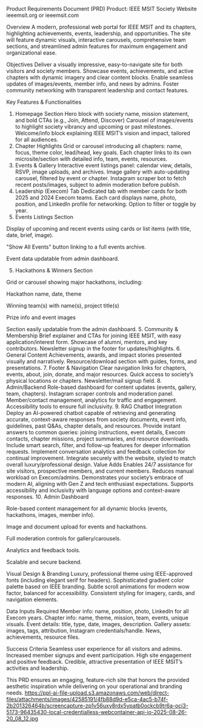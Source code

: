 Product Requirements Document (PRD)
Product: IEEE MSIT Society Website
ieeemsit.org or ieeemsit.com

Overview
A modern, professional web portal for IEEE MSIT and its chapters, highlighting achievements, events, leadership, and opportunities. The site will feature dynamic visuals, interactive carousels, comprehensive team sections, and streamlined admin features for maximum engagement and organizational ease.

Objectives
Deliver a visually impressive, easy-to-navigate site for both visitors and society members.
Showcase events, achievements, and active chapters with dynamic imagery and clear content blocks.
Enable seamless updates of images/events, member info, and news by admins.
Foster community networking with transparent leadership and contact features.

Key Features & Functionalities

1. Homepage Section
   Hero block with society name, mission statement, and bold CTAs (e.g., Join, Attend, Discover)
   Carousel of images/events to highlight society vibrancy and upcoming or past milestones.
   Welcome/info block explaining IEEE MSIT’s vision and impact, tailored for all audiences.
2. Chapter Highlights
   Grid or carousel introducing all chapters: name, focus, theme color, lead/head, key goals.
   Each chapter links to its own microsite/section with detailed info, team, events, resources.
3. Events & Gallery
   Interactive event listings panel: calendar view, details, RSVP, image uploads, and archives.
   Image gallery with auto-updating carousel, filtered by event or chapter.
   Instagram scraper bot to fetch recent posts/images, subject to admin moderation before publish.
4. Leadership (Execom) Tab
   Dedicated tab with member cards for both 2025 and 2024 Execom teams.
   Each card displays name, photo, position, and LinkedIn profile for networking.
   Option to filter or toggle by year.
5. Events Listings Section

Display of upcoming and recent events using cards or list items (with title, date, brief, image).

"Show All Events" button linking to a full events archive.

Event data updatable from admin dashboard.

5. Hackathons & Winners Section

Grid or carousel showing major hackathons, including:

Hackathon name, date, theme

Winning team(s) with name(s), project title(s)

Prize info and event images

Section easily updatable from the admin dashboard. 5. Community & Membership
Brief explainer and CTAs for joining IEEE MSIT, with easy application/interest form.
Showcase of alumni, mentors, and key contributors.
Newsletter signup in the footer for updates/highlights. 6. General Content
Achievements, awards, and impact stories presented visually and narratively.
Resource/download section with guides, forms, and presentations. 7. Footer & Navigation
Clear navigation links for chapters, events, about, join, donate, and major resources.
Quick access to society’s physical locations or chapters.
Newsletter/mail signup field. 8. Admin/Backend
Role-based dashboard for content updates (events, gallery, team, chapters).
Instagram scraper controls and moderation panel.
Member/contact management, analytics for traffic and engagement.
Accessibility tools to ensure full inclusivity. 9. RAG Chatbot Integration
Deploy an AI-powered chatbot capable of retrieving and generating accurate, context-aware responses from society documents, event info, guidelines, past Q&As, chapter details, and resources.
Provide instant answers to common queries: joining instructions, event details, Execom contacts, chapter missions, project summaries, and resource downloads.
Include smart search, filter, and follow-up features for deeper information requests.
Implement conversation analytics and feedback collection for continual improvement.
Integrate securely with the website, styled to match overall luxury/professional design.
Value Adds
Enables 24/7 assistance for site visitors, prospective members, and current members.
Reduces manual workload on Execom/admins.
Demonstrates your society’s embrace of modern AI, aligning with Gen Z and tech enthusiast expectations.
Supports accessibility and inclusivity with language options and context-aware responses. 10. Admin Dashboard

Role-based content management for all dynamic blocks (events, hackathons, images, member info).

Image and document upload for events and hackathons.

Full moderation controls for gallery/carousels.

Analytics and feedback tools.

Scalable and secure backend.

Visual Design & Branding
Luxury, professional theme using IEEE-approved fonts (including elegant serif for headers).
Sophisticated gradient color palette based on IEEE branding.
Subtle scroll animations for modern wow factor, balanced for accessibility.
Consistent styling for imagery, cards, and navigation elements.

Data Inputs Required
Member info: name, position, photo, LinkedIn for all Execom years.
Chapter info: name, theme, mission, team, events, unique visuals.
Event details: title, type, date, images, description.
Gallery assets: images, tags, attribution, Instagram credentials/handle.
News, achievements, resource files.

Success Criteria
Seamless user experience for all visitors and admins.
Increased member signups and event participation.
High site engagement and positive feedback.
Credible, attractive presentation of IEEE MSIT’s activities and leadership.

This PRD ensures an engaging, feature-rich site that honors the provided aesthetic inspiration while delivering on your operational and branding needs.
https://ppl-ai-file-upload.s3.amazonaws.com/web/direct-files/attachments/images/42585191/4fb88d9d-e5ca-4ac5-b74f-2b201326464b/screencapture-zp1v56uxy8rdx5ypatb0ockcb9tr6a-oci3-5173-96435430-local-credentialless-webcontainer-api-io-2025-08-26-20_08_12.jpg
